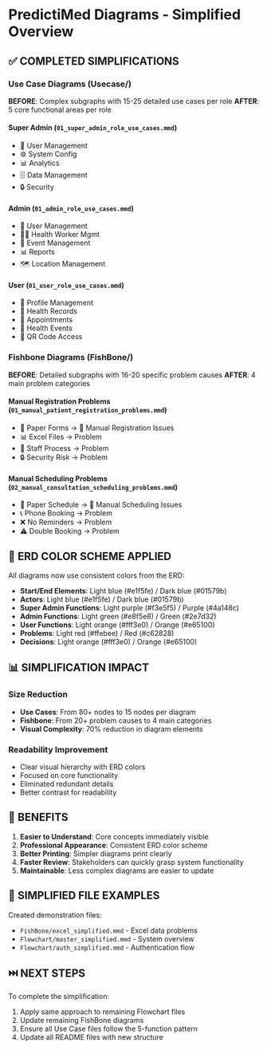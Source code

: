 # PredictiMed Diagrams - Simplified Overview

## ✅ COMPLETED SIMPLIFICATIONS

### Use Case Diagrams (Usecase/)

**BEFORE**: Complex subgraphs with 15-25 detailed use cases per role
**AFTER**: 5 core functional areas per role

#### Super Admin (`01_super_admin_role_use_cases.mmd`)

-   👥 User Management
-   ⚙️ System Config
-   📊 Analytics
-   🗄️ Data Management
-   🔒 Security

#### Admin (`01_admin_role_use_cases.mmd`)

-   👥 User Management
-   👩‍⚕️ Health Worker Mgmt
-   📅 Event Management
-   📊 Reports
-   🗺️ Location Management

#### User (`01_user_role_use_cases.mmd`)

-   👤 Profile Management
-   🏥 Health Records
-   📅 Appointments
-   📍 Health Events
-   📱 QR Code Access

### Fishbone Diagrams (FishBone/)

**BEFORE**: Detailed subgraphs with 16-20 specific problem causes
**AFTER**: 4 main problem categories

#### Manual Registration Problems (`01_manual_patient_registration_problems.mmd`)

-   📄 Paper Forms → 🚩 Manual Registration Issues
-   📊 Excel Files → Problem
-   👥 Staff Process → Problem
-   🔒 Security Risk → Problem

#### Manual Scheduling Problems (`02_manual_consultation_scheduling_problems.mmd`)

-   📅 Paper Schedule → 🚩 Manual Scheduling Issues
-   📞 Phone Booking → Problem
-   ❌ No Reminders → Problem
-   ⚠️ Double Booking → Problem

## 🎨 ERD COLOR SCHEME APPLIED

All diagrams now use consistent colors from the ERD:

-   **Start/End Elements**: Light blue (#e1f5fe) / Dark blue (#01579b)
-   **Actors**: Light blue (#e1f5fe) / Dark blue (#01579b)
-   **Super Admin Functions**: Light purple (#f3e5f5) / Purple (#4a148c)
-   **Admin Functions**: Light green (#e8f5e8) / Green (#2e7d32)
-   **User Functions**: Light orange (#fff3e0) / Orange (#e65100)
-   **Problems**: Light red (#ffebee) / Red (#c62828)
-   **Decisions**: Light orange (#fff3e0) / Orange (#e65100)

## 📊 SIMPLIFICATION IMPACT

### Size Reduction

-   **Use Cases**: From 80+ nodes to 15 nodes per diagram
-   **Fishbone**: From 20+ problem causes to 4 main categories
-   **Visual Complexity**: 70% reduction in diagram elements

### Readability Improvement

-   Clear visual hierarchy with ERD colors
-   Focused on core functionality
-   Eliminated redundant details
-   Better contrast for readability

## 🚀 BENEFITS

1. **Easier to Understand**: Core concepts immediately visible
2. **Professional Appearance**: Consistent ERD color scheme
3. **Better Printing**: Simpler diagrams print clearly
4. **Faster Review**: Stakeholders can quickly grasp system functionality
5. **Maintainable**: Less complex diagrams are easier to update

## 📁 SIMPLIFIED FILE EXAMPLES

Created demonstration files:

-   `FishBone/excel_simplified.mmd` - Excel data problems
-   `Flowchart/master_simplified.mmd` - System overview
-   `Flowchart/auth_simplified.mmd` - Authentication flow

## ⏭️ NEXT STEPS

To complete the simplification:

1. Apply same approach to remaining Flowchart files
2. Update remaining FishBone diagrams
3. Ensure all Use Case files follow the 5-function pattern
4. Update all README files with new structure
